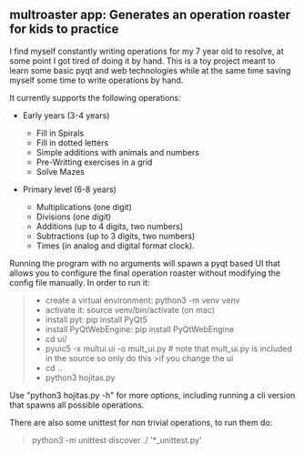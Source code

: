 ## multroaster app: Generates an operation roaster for kids to practice

I find myself constantly writing operations for my 7 year old to resolve, at some point I got tired of doing it by hand. This is a toy project meant to learn some basic pyqt and web technologies while at the same time saving myself some time to write operations by hand.

It currently supports the following operations:


* Early years (3-4 years)
  * Fill in Spirals
  * Fill in dotted letters
  * Simple additions with animals and numbers
  * Pre-Writting exercises in a grid
  * Solve Mazes


* Primary level (6-8 years)
  *  Multiplications (one digit)
  *  Divisions (one digit)
  *  Additions (up to 4 digits, two numbers)
  *  Subtractions (up to 3 digits, two numbers)
  *  Times (in analog and digital format clock).

Running the program with no arguments will spawn a pyqt based UI that allows you to configure the final operation roaster without modifying the config file manually. In order to run it:

> * create a virtual environment: python3 -m venv venv
>* activate it: source venv/bin/activate (on mac)
>* install pyt: pip install PyQt5
>* install PyQtWebEngine: pip install PyQtWebEngine
>* cd ui/
>* pyuic5 -x multui.ui -o mult_ui.py # note that mult_ui.py is included in the source so only do this >if you change the ui
>* cd ..
>* python3 hojitas.py

Use "python3 hojitas.py -h" for more options, including running a cli version that spawns all possible operations.

There are also some unittest for non trivial operations, to run them do:
> python3 -m unittest discover ./ '*_unittest.py'
